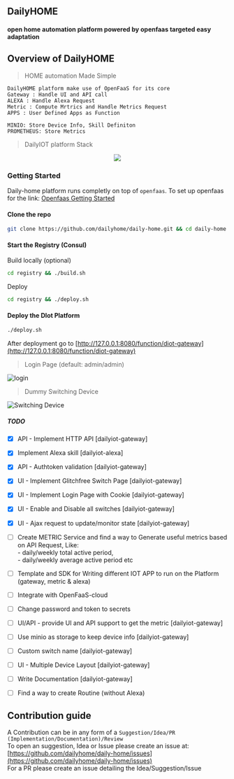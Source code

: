 ## DailyHOME
#### open home automation platform powered by openfaas targeted easy adaptation

## Overview of DailyHOME
> HOME automation Made Simple

    DailyHOME platform make use of OpenFaaS for its core
    Gateway : Handle UI and API call
    ALEXA : Handle Alexa Request
    Metric : Compute Mrtrics and Handle Metrics Request
    APPS : User Defined Apps as Function 
    
    MINIO: Store Device Info, Skill Definiton 
    PROMETHEUS: Store Metrics
    
    
> DailyIOT platform Stack 

<p align="center">
 <img src="https://farm1.staticflickr.com/895/27922686117_69fa6b0361_o.jpg">
</p>

### Getting Started

Daily-home platform runs completly on top of `openfaas`. To set up openfaas for the link: [Openfaas Getting Started](http://docs.openfaas.com/deployment/)
  
#### Clone the repo
```bash
git clone https://github.com/dailyhome/daily-home.git && cd daily-home
```
  
#### Start the Registry (Consul) 
Build locally  (optional)
```bash
cd registry && ./build.sh
```
Deploy
```bash
cd registry && ./deploy.sh
```

#### Deploy the DIot Platform
```bash
./deploy.sh
```

After deployment go to [http://127.0.0.1:8080/function/diot-gateway](http://127.0.0.1:8080/function/diot-gateway)

> Login Page (default: admin/admin)

![login](https://farm1.staticflickr.com/897/41565051815_a44470fb4e_h.jpg)

> Dummy Switching Device

![Switching Device](https://farm2.staticflickr.com/1760/42467480791_c831254071_b.jpg)


##### TODO
- [x] API - Implement HTTP API [dailyiot-gateway]
- [x] Implement Alexa skill [dailyiot-alexa]
- [x] API - Authtoken validation [dailyiot-gateway]
- [x] UI - Implement Glitchfree Switch Page [dailyiot-gateway]
- [x] UI - Implement Login Page with Cookie [dailyiot-gateway]
- [x] UI - Enable and Disable all switches [dailyiot-gateway]
- [x] UI - Ajax request to update/monitor state [dailyiot-gateway]
- [ ] Create METRIC Service and find a way to Generate useful metrics based on API Request, Like:  
      - daily/weekly total active period,  
      - daily/weekly average active period etc
- [ ] Template and SDK for Writing different IOT APP to run on the Platform (gateway, metric & alexa)
- [ ] Integrate with OpenFaaS-cloud
- [ ] Change password and token to secrets
- [ ] UI/API - provide UI and API support to get the metric [dailyiot-gateway]   
- [ ] Use minio as storage to keep device info [dailyiot-gateway]
- [ ] Custom switch name [dailyiot-gateway]
- [ ] UI - Multiple Device Layout [dailyiot-gateway]
- [ ] Write Documentation [dailyiot-gateway]
- [ ] Find a way to create Routine (without Alexa)


## Contribution guide
A Contribution can be in any form of a `Suggestion/Idea/PR (Implementation/Documentation)/Review`   
To open an suggestion, Idea or Issue please create an issue at:   
[https://github.com/dailyhome/daily-home/issues](https://github.com/dailyhome/daily-home/issues)   
For a PR please create an issue detailing the Idea/Suggestion/Issue  

